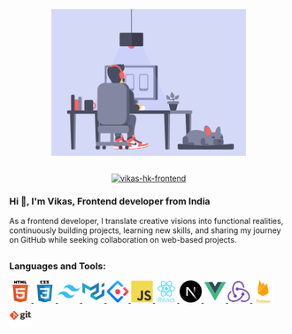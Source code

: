 <div align="center">
  <img align="center" alt="Coding" width="70%" height="30%" src="developer.gif"/>
</div>
<br />

<p align="center">
<a href="https://linkedin.com/in/vikas-hk-frontend" target="blank">
 <img align="center" src="https://camo.githubusercontent.com/7c2145551dc29c09205720b1acea43652035cc0f1eb46278acc400f1c1fc59a8/68747470733a2f2f696d672e736869656c64732e696f2f62616467652f4c696e6b6564496e2d626c75653f7374796c653d666f722d7468652d6261646765266c6f676f3d6c696e6b6564696e266c6f676f436f6c6f723d7768697465" alt="vikas-hk-frontend" width="20%"/>
</a>
</p>
<h3 align="start">Hi 👋, I'm Vikas, Frontend developer from India</h3>
<p align="start">As a frontend developer, I translate creative visions into functional realities, continuously building projects, learning new skills, and sharing my journey on GitHub while seeking collaboration on web-based projects.</p>
<h2></h2>
<!-- <h3 align="center">A Passionate Web Developer</h3>
 -->
<!-- <p align="center">- 🌱 I’m currently learning **Next.js**</p>

<!-- <h3 align="center">Connect with me:</h3> -->
<!-- <p align="center">
<a href="https://linkedin.com/in/vikas-hk-frontend" target="blank"><img align="center" src="https://raw.githubusercontent.com/rahuldkjain/github-profile-readme-generator/master/src/images/icons/Social/linked-in-alt.svg" alt="vikas-hk-frontend" height="30" width="40" /></a>
</p> -->

<h3 align="start">Languages and Tools:</h3>
<p align="start"> 
    <a href="https://developer.mozilla.org/en-US/docs/Web/html" target="_blank" rel="noreferrer"> 
      <img src="https://raw.githubusercontent.com/devicons/devicon/master/icons/html5/html5-original-wordmark.svg" alt="babel" width="40" height="40"/> 
    </a> 
  <a href="https://developer.mozilla.org/en-US/docs/Web/CSS" target="_blank" rel="noreferrer"> 
      <img src="https://raw.githubusercontent.com/devicons/devicon/master/icons/css3/css3-original-wordmark.svg" alt="babel" width="40" height="40"/> 
    </a> 
  <a href="https://tailwindui.com/" target="_blank" rel="noreferrer"> 
      <img src="https://github.com/devicons/devicon/blob/master/icons/tailwindcss/tailwindcss-original.svg" alt="babel" width="40" height="40"/> 
    </a> 
   <a href="https://mui.com/" target="_blank" rel="noreferrer"> 
      <img src="https://github.com/devicons/devicon/blob/master/icons/materialui/materialui-original.svg" alt="babel" width="40" height="40"/> 
    </a> 
 <a href="https://ant.design/" target="_blank" rel="noreferrer"> 
      <img src="https://github.com/devicons/devicon/blob/master/icons/antdesign/antdesign-original.svg" alt="babel" width="40" height="40"/> 
    </a> 
      <a href="https://developer.mozilla.org/en-US/docs/Web/JavaScript" target="_blank" rel="noreferrer"> 
      <img src="https://raw.githubusercontent.com/devicons/devicon/master/icons/javascript/javascript-original.svg" alt="babel" width="40" height="40" /> 
    </a> 
    <a href="https://react.dev/" target="_blank" rel="noreferrer"> 
      <img src="https://github.com/devicons/devicon/blob/master/icons/react/react-original-wordmark.svg" alt="babel" width="40" height="40"/> 
    </a> 
    <a href="https://nextjs.org/" target="_blank" rel="noreferrer"> 
      <img src="https://github.com/devicons/devicon/blob/master/icons/nextjs/nextjs-original.svg" alt="babel" width="40" height="40"/> 
    </a> 
    <a href="https://vuejs.org/" target="_blank" rel="noreferrer"> 
      <img src="https://github.com/devicons/devicon/blob/master/icons/vuejs/vuejs-original.svg" alt="babel" width="40" height="40"/> 
    </a> 
   <a href="https://redux-toolkit.js.org/" target="_blank" rel="noreferrer"> 
      <img src="https://github.com/devicons/devicon/raw/master/icons/redux/redux-original.svg" alt="babel" width="40" height="40"/> 
    </a>
   <a href="https://firebase.google.com/" target="_blank" rel="noreferrer"> 
      <img src="https://github.com/devicons/devicon/blob/master/icons/firebase/firebase-plain-wordmark.svg" alt="babel" width="40" height="40"/> 
    </a>
    <a href="https://git-scm.com/" target="_blank" rel="noreferrer"> 
      <img src="https://github.com/devicons/devicon/raw/master/icons/git/git-original-wordmark.svg" alt="babel" width="40" height="40"/> 
    </a> 
</p>
